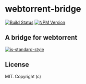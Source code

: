 # webtorrent-bridge

[![Build Status][webtorrent-bridge-ti]][webtorrent-bridge-tu]
[![NPM Version][webtorrent-bridge-ni]][webtorrent-bridge-nu]

## A bridge for webtorrent

[![js-standard-style](https://cdn.rawgit.com/feross/standard/master/badge.svg)](https://github.com/feross/standard)

## License

MIT. Copyright (c)

[webtorrent-bridge-ti]: https://img.shields.io/travis/alxhotel/webtorrent-bridge/master.svg
[webtorrent-bridge-tu]: https://travis-ci.org/alxhotel/webtorrent-bridge
[webtorrent-bridge-ni]: https://img.shields.io/npm/v/webtorrent-bridge.svg
[webtorrent-bridge-nu]: https://npmjs.org/package/webtorrent-bridge